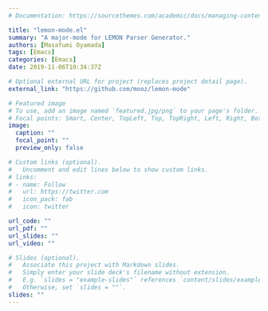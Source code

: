 ```yaml
---
# Documentation: https://sourcethemes.com/academic/docs/managing-content/

title: "lemon-mode.el"
summary: "A major-mode for LEMON Parser Generator."
authors: [Masafumi Oyamada]
tags: [Emacs]
categories: [Emacs]
date: 2019-11-06T10:34:37Z

# Optional external URL for project (replaces project detail page).
external_link: "https://github.com/mooz/lemon-mode"

# Featured image
# To use, add an image named `featured.jpg/png` to your page's folder.
# Focal points: Smart, Center, TopLeft, Top, TopRight, Left, Right, BottomLeft, Bottom, BottomRight.
image:
  caption: ""
  focal_point: ""
  preview_only: false

# Custom links (optional).
#   Uncomment and edit lines below to show custom links.
# links:
# - name: Follow
#   url: https://twitter.com
#   icon_pack: fab
#   icon: twitter

url_code: ""
url_pdf: ""
url_slides: ""
url_video: ""

# Slides (optional).
#   Associate this project with Markdown slides.
#   Simply enter your slide deck's filename without extension.
#   E.g. `slides = "example-slides"` references `content/slides/example-slides.md`.
#   Otherwise, set `slides = ""`.
slides: ""
---
```


